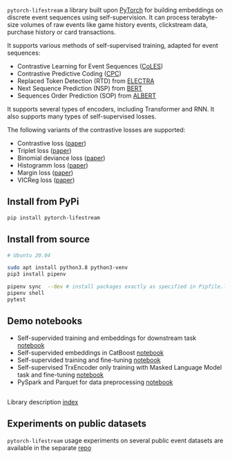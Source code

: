 `pytorch-lifestream` a library built upon [PyTorch](https://pytorch.org/) for building embeddings on discrete event sequences using self-supervision. It can process terabyte-size volumes of raw events like game history events, clickstream data, purchase history or card transactions.

It supports various methods of self-supervised training, adapted for event sequences:

- Contrastive Learning for Event Sequences ([CoLES](https://arxiv.org/abs/2002.08232))
- Contrastive Predictive Coding ([CPC](https://arxiv.org/abs/1807.03748))
- Replaced Token Detection (RTD) from [ELECTRA](https://arxiv.org/abs/2003.10555)
- Next Sequence Prediction (NSP) from [BERT](https://arxiv.org/abs/1810.04805)
- Sequences Order Prediction (SOP) from [ALBERT](https://arxiv.org/abs/1909.11942)

It supports several types of encoders, including Transformer and RNN. It also supports many types of self-supervised losses.

The following variants of the contrastive losses are supported:

- Contrastive loss ([paper](https://doi.org/10.1109/CVPR.2006.100))
- Triplet loss ([paper](https://arxiv.org/abs/1412.6622))
- Binomial deviance loss ([paper](https://arxiv.org/abs/1407.4979))
- Histogramm loss ([paper](https://arxiv.org/abs/1611.00822))
- Margin loss ([paper](https://arxiv.org/abs/1706.07567))
- VICReg loss ([paper](https://arxiv.org/abs/2105.04906))

## Install from PyPi

```sh
pip install pytorch-lifestream
```

## Install from source

```sh
# Ubuntu 20.04

sudo apt install python3.8 python3-venv
pip3 install pipenv

pipenv sync  --dev # install packages exactly as specified in Pipfile.lock
pipenv shell
pytest

```

## Demo notebooks

- Self-supervided training and embeddings for downstream task [notebook](demo/coles-emb.ipynb)
- Self-supervided embeddings in CatBoost [notebook](demo/coles-catboost.ipynb)
- Self-supervided training and fine-tuning [notebook](demo/coles-finetune.ipynb)
- Self-supervised TrxEncoder only training with Masked Language Model task and fine-tuning [notebook](demo/mlm-emb.ipynb)
- PySpark and Parquet for data preprocessing [notebook](demo/pyspark-parquet.ipynb)

## 
Library description [index](docs/index.md)

## Experiments on public datasets

`pytorch-lifestream` usage experiments on several public event datasets are available in the separate [repo](https://github.com/dllllb/pytorch-lifestream-experiments)
